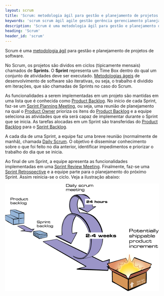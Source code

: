 ```yaml
---
layout: scrum
title: 'Scrum: metodologia ágil para gestão e planejamento de projetos'
keywords: 'scrum scrum ágil agile gestão gerência gerenciamento planejamento projeto'
description: 'Scrum é uma metodologia ágil para gestão e planejamento de projetos de software.'
heading: 'Scrum'
header_id: 'scrum'
---
```


Scrum é uma [metodologia ágil][ma] para gestão e planejamento de projetos de software.

No Scrum, os projetos são dividos em ciclos (tipicamente mensais) chamados de **Sprints**. O **Sprint** representa um Time Box dentro do qual um conjunto de atividades deve ser executado. [Metodologias ágeis][ma] de desenvolvimento de software são iterativas, ou seja, o trabalho é dividido em iterações, que são chamadas de Sprints no caso do Scrum.

As funcionalidades a serem implementadas em um projeto são mantidas em uma lista que é conhecida como [Product Backlog][pb]. No início de cada Sprint, faz-se um [Sprint Planning Meeting][spm], ou seja, uma reunião de planejamento na qual o [Product Owner][po] prioriza os itens do [Product Backlog][pb] e a equipe seleciona as atividades que ela será capaz de implementar durante o Sprint que se inicia. As tarefas alocadas em um Sprint são transferidas do [Product Backlog][pb] para o [Sprint Backlog][sb].

A cada dia de uma Sprint, a equipe faz uma breve reunião (normalmente de manhã), chamada [Daily Scrum][ds]. O objetivo é disseminar conhecimento sobre o que foi feito no dia anterior, identificar impedimentos e priorizar o trabalho do dia que se inicia.

Ao final de um Sprint, a equipe apresenta as funcionalidades implementadas em uma [Sprint Review Meeting][srm]. Finalmente, faz-se uma [Sprint Retrospective][sr] e a equipe parte para o planejamento do próximo Sprint. Assim reinicia-se o ciclo. Veja a ilustração abaixo:

!["Ciclo Scrum"](/images/scrum/ciclo_scrum.gif "Ciclo Scrum")

[ma]:		/xp/manifesto_agil
[pb]:		/scrum/product_backlog
[sb]:		/scrum/sprint_backlog
[ds]:		/scrum/daily_scrum
[srm]:		/scrum/sprint_review_meeting
[sr]:		/scrum/sprint_retrospective
[spm]:		/scrum/sprint_planning_meeting
[po]:		/scrum/product_owner
